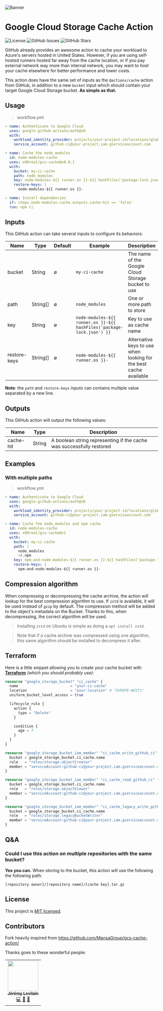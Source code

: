 ![Banner](.github/assets/banner-thin.png)

# Google Cloud Storage Cache Action

![License](https://img.shields.io/github/license/x00real/gcs-cache?style=flat-square) ![GitHub Issues](https://img.shields.io/github/issues/x00real/gcs-cache?style=flat-square) ![GitHub Stars](https://img.shields.io/github/stars/x00real/gcs-cache?style=flat-square)

GitHub already provides an awesome action to cache your workload
to Azure's servers hosted in United States. However, if you are
using self-hosted runners hosted far away from the cache location,
or if you pay external network way more than internal network,
you may want to host your cache elsewhere for better performance
and lower costs.

This action does have the same set of inputs as the `@actions/cache`
action from GitHub, in addition to a new `bucket` input which should
contain your target Google Cloud Storage bucket. **As simple as that.**

## Usage

> workflow.yml

```yaml
- name: Authenticate to Google Cloud
  uses: google-github-actions/auth@v0
  with:
    workload_identity_provider: projects/your-project-id/locations/global/workloadIdentityPools/your-identity-pool/providers/your-provider
    service_account: github-ci@your-project.iam.gserviceaccount.com

- name: Cache the node_modules
  id: node-modules-cache
  uses: x00real/gcs-cache@v0.0.1
  with:
    bucket: my-ci-cache
    path: node_modules
    key: node-modules-${{ runner.os }}-${{ hashFiles('package-lock.json') }}
    restore-keys: |
      node-modules-${{ runner.os }}-

- name: Install dependencies
  if: steps.node-modules-cache.outputs.cache-hit == 'false'
  run: npm ci
```

## Inputs

This GitHub action can take several inputs to configure its behaviors:

| Name         | Type     | Default | Example                                                               | Description                                                       |
| ------------ | -------- | ------- | --------------------------------------------------------------------- | ----------------------------------------------------------------- |
| bucket       | String   | ø       | `my-ci-cache`                                                         | The name of the Google Cloud Storage bucket to use                |
| path         | String[] | ø       | `node_modules`                                                        | One or more path to store                                         |
| key          | String   | ø       | `node-modules-${{ runner.os }}-${{ hashFiles('package-lock.json') }}` | Key to use as cache name                                          |
| restore-keys | String[] | ø       | `node-modules-${{ runner.os }}-`                                      | Alternative keys to use when looking for the best cache available |

**Note**: the `path` and `restore-keys` inputs can contains multiple value separated by a new line.

## Outputs

This GitHub action will output the following values:

| Name      | Type   | Description                                                          |
| --------- | ------ | -------------------------------------------------------------------- |
| cache-hit | String | A boolean string representing if the cache was successfully restored |

## Examples

### With multiple paths

> workflow.yml

```yaml
- name: Authenticate to Google Cloud
  uses: google-github-actions/auth@v0
  with:
    workload_identity_provider: projects/your-project-id/locations/global/workloadIdentityPools/your-identity-pool/providers/your-provider
    service_account: github-ci@your-project.iam.gserviceaccount.com

- name: Cache the node_modules and npm cache
  id: node-modules-cache
  uses: x00real/gcs-cache@v1
  with:
    bucket: my-ci-cache
    path: |
      node_modules
      ~/.npm
    key: npm-and-node-modules-${{ runner.os }}-${{ hashFiles('package-lock.json') }}
    restore-keys: |
      npm-and-node-modules-${{ runner.os }}-
```

## Compression algorithm

When compressing or decompressing the cache archive, the action will
lookup for the best compression algorithm to use. If `zstd` is available,
it will be used instead of `gzip` by default. The compression method
will be added to the object's metadata on the Bucket. Thanks to this,
when decompressing, the correct algorithm will be used.

> Installing `zstd` on Ubuntu is simple as doing a `apt install zstd`.

> Note that if a cache archive was compressed using one algorithm, this
> same algorithm should be installed to decompress it after.

## Terraform

Here is a little snippet allowing you to create your cache bucket with
**[Terraform](https://www.terraform.io/)** _(which you should probably use)_:

```terraform
resource "google_storage_bucket" "ci_cache" {
  name                        = "your-ci-cache"
  location                    = "your-location" # "EUROPE-WEST1"
  uniform_bucket_level_access = true

  lifecycle_rule {
    action {
      type = "Delete"
    }

    condition {
      age = 7
    }
  }
}

resource "google_storage_bucket_iam_member" "ci_cache_write_github_ci" {
  bucket = google_storage_bucket.ci_cache.name
  role   = "roles/storage.objectCreator"
  member = "serviceAccount:github-ci@your-project.iam.gserviceaccount.com"
}

resource "google_storage_bucket_iam_member" "ci_cache_read_github_ci" {
  bucket = google_storage_bucket.ci_cache.name
  role   = "roles/storage.objectViewer"
  member = "serviceAccount:github-ci@your-project.iam.gserviceaccount.com"
}

resource "google_storage_bucket_iam_member" "ci_cache_legacy_write_github_ci" {
  bucket = google_storage_bucket.ci_cache.name
  role   = "roles/storage.legacyBucketWriter"
  member = "serviceAccount:github-ci@your-project.iam.gserviceaccount.com"
}
```

## Q&A

### Could I use this action on multiple repositories with the same bucket?

**Yes you can.** When storing to the bucket, this action will use
the following the following path:

`[repository owner]/[repository name]/[cache key].tar.gz`

## License

This project is [MIT licensed](LICENSE.txt).

## Contributors

Fork heavily inspired from https://github.com/MansaGroup/gcs-cache-action/

Thanks goes to these wonderful people:

<table>
  <tr>
    <td align="center"><a href="https://jeremylvln.fr/"><img src="https://avatars.githubusercontent.com/u/6763873?v=4?s=100" width="100px;" alt=""/><br /><sub><b>Jérémy Levilain</b></sub></a><br /><a href="https://github.com/x00real/gcs-cache/commits?author=IamBlueSlime" title="Code">💻</a> <a href="https://github.com/x00real/gcs-cache/commits?author=IamBlueSlime" title="Documentation">📖</a> <a href="#ideas-IamBlueSlime" title="Ideas, Planning, & Feedback">🤔</a></td>
  </tr>
</table>
